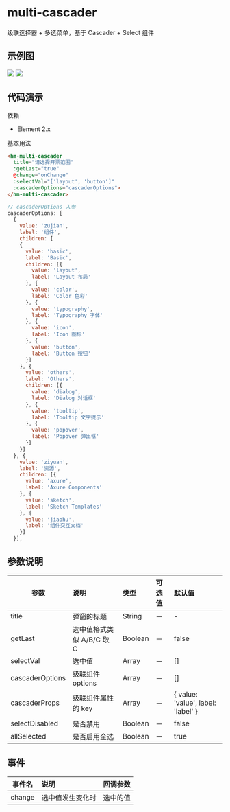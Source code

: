 # multi-cascader
级联选择器 + 多选菜单，基于 Cascader + Select 组件

## 示例图
![](../.vuepress/public/images/multi-cascader1.jpg)
![](../.vuepress/public/images/multi-cascader2.jpg)

## 代码演示
依赖
* Element 2.x

基本用法
```html
<hm-multi-cascader
  title="请选择开票范围"
  :getLast="true"
  @change="onChange"
  :selectVal="['layout', 'button']"
  :cascaderOptions="cascaderOptions">
</hm-multi-cascader>
```
```js
// cascaderOptions 入参
cascaderOptions: [
  {
    value: 'zujian',
    label: '组件',
    children: [
    {
      value: 'basic',
      label: 'Basic',
      children: [{
        value: 'layout',
        label: 'Layout 布局'
      }, {
        value: 'color',
        label: 'Color 色彩'
      }, {
        value: 'typography',
        label: 'Typography 字体'
      }, {
        value: 'icon',
        label: 'Icon 图标'
      }, {
        value: 'button',
        label: 'Button 按钮'
      }]
    }, {
      value: 'others',
      label: 'Others',
      children: [{
        value: 'dialog',
        label: 'Dialog 对话框'
      }, {
        value: 'tooltip',
        label: 'Tooltip 文字提示'
      }, {
        value: 'popover',
        label: 'Popover 弹出框'
      }]
    }]
  }, {
    value: 'ziyuan',
    label: '资源',
    children: [{
      value: 'axure',
      label: 'Axure Components'
    }, {
      value: 'sketch',
      label: 'Sketch Templates'
    }, {
      value: 'jiaohu',
      label: '组件交互文档'
    }]
  }],
```

## 参数说明
| 参数 | 说明 | 类型|  可选值 | 默认值 |
|-----|:----------|:------|:------------|:--------|
| title | 弹窗的标题 |  String | － | - |
| getLast | 选中值格式类似 A/B/C 取 C |  Boolean | － | false |
| selectVal | 选中值 |  Array | － | [] |
| cascaderOptions | 级联组件 options |  Array | － | [] |
| cascaderProps | 级联组件属性的 key |  Array | － | { value: 'value', label: 'label' } |
| selectDisabled | 是否禁用 |  Boolean | － |  false |
| allSelected | 是否启用全选 |  Boolean | － |   true |

## 事件
| 事件名 | 说明 | 回调参数|
|-----|:----------|:------|
| change | 选中值发生变化时 |  选中的值 |


